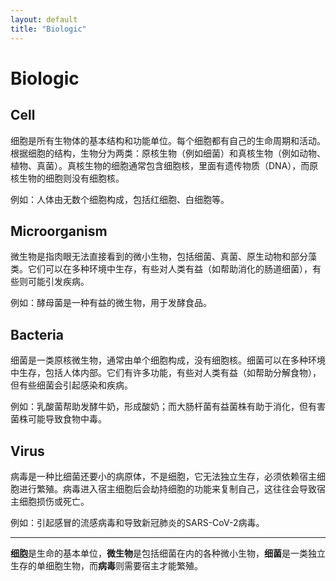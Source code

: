 ```yaml
---
layout: default
title: "Biologic"
---
```


# Biologic

## Cell

细胞是所有生物体的基本结构和功能单位。每个细胞都有自己的生命周期和活动。根据细胞的结构，生物分为两类：原核生物（例如细菌）和真核生物（例如动物、植物、真菌）。真核生物的细胞通常包含细胞核，里面有遗传物质（DNA），而原核生物的细胞则没有细胞核。

例如：人体由无数个细胞构成，包括红细胞、白细胞等。

## Microorganism

微生物是指肉眼无法直接看到的微小生物，包括细菌、真菌、原生动物和部分藻类。它们可以在多种环境中生存，有些对人类有益（如帮助消化的肠道细菌），有些则可能引发疾病。

例如：酵母菌是一种有益的微生物，用于发酵食品。

## Bacteria

细菌是一类原核微生物，通常由单个细胞构成，没有细胞核。细菌可以在多种环境中生存，包括人体内部。它们有许多功能，有些对人类有益（如帮助分解食物），但有些细菌会引起感染和疾病。
   
例如：乳酸菌帮助发酵牛奶，形成酸奶；而大肠杆菌有益菌株有助于消化，但有害菌株可能导致食物中毒。

## Virus

病毒是一种比细菌还要小的病原体，不是细胞，它无法独立生存，必须依赖宿主细胞进行繁殖。病毒进入宿主细胞后会劫持细胞的功能来复制自己，这往往会导致宿主细胞损伤或死亡。

例如：引起感冒的流感病毒和导致新冠肺炎的SARS-CoV-2病毒。

---

**细胞**是生命的基本单位，**微生物**是包括细菌在内的各种微小生物，**细菌**是一类独立生存的单细胞生物，而**病毒**则需要宿主才能繁殖。

